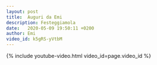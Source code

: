 ```yaml
---
layout: post
title:  Auguri da Emi
description: Festeggiamola
date:   2020-05-09 19:50:11 +0200
author: Emi
video_id: k5gRS-yVtbM
---
```


{% include youtube-video.html video_id=page.video_id %}
